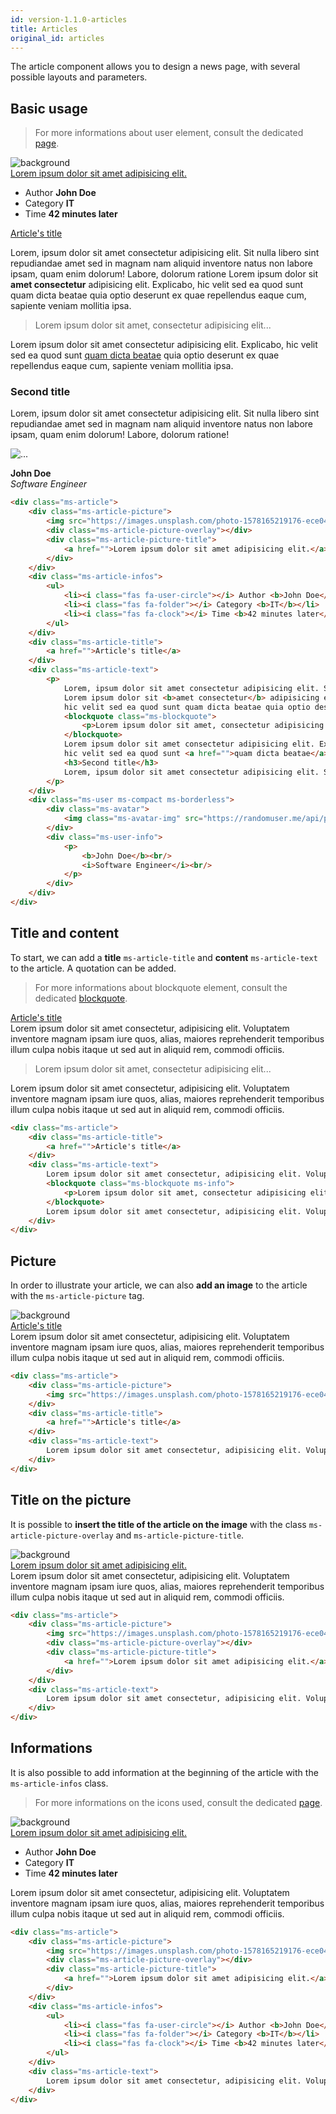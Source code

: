 ```yaml
---
id: version-1.1.0-articles
title: Articles
original_id: articles
---
```


The article component allows you to design a news page, with several possible layouts and parameters.

## Basic usage

> For more informations about user element, consult the dedicated [page](users.md).

<div class="ms-browser">
    <div class="ms-tab-browser">
        <div class="ms_col ms_col--1-of-3">
            <div class="ms-dot red"></div>
            <div class="ms-dot yellow"></div>
            <div class="ms-dot green"></div>
        </div>
    </div>
    <div class="ms-content">
        <div class="ms_col ms_col--5-of-5">
            <div class="ms-article">
                <div class="ms-article-picture">
                    <img src="https://images.unsplash.com/photo-1578165219176-ece04edbd053?ixlib=rb-1.2.1&ixid=eyJhcHBfaWQiOjEyMDd9&auto=format&fit=crop&w=1350&q=80" alt="background">
                    <div class="ms-article-picture-overlay"></div>
                    <div class="ms-article-picture-title">
                        <a href="">Lorem ipsum dolor sit amet adipisicing elit.</a>
                    </div>
                </div>
                <div class="ms-article-infos">
                    <ul>
                        <li><i class="fas fa-user-circle"></i> Author <b>John Doe</b></li>
                        <li><i class="fas fa-folder"></i> Category <b>IT</b></li>
                        <li><i class="fas fa-clock"></i> Time <b>42 minutes later</b></li>
                    </ul>
                </div>
                <div class="ms-article-title">
                    <a href="">Article's title</a>
                </div>
                <div class="ms-article-text">
                    <p>
                        Lorem, ipsum dolor sit amet consectetur adipisicing elit. Sit nulla libero sint repudiandae amet sed in magnam nam aliquid inventore natus non labore ipsam, quam enim dolorum! Labore, dolorum ratione
                        Lorem ipsum dolor sit <b>amet consectetur</b> adipisicing elit. Explicabo, 
                        hic velit sed ea quod sunt quam dicta beatae quia optio deserunt ex quae repellendus eaque cum, sapiente veniam mollitia ipsa.
                        <blockquote class="ms-blockquote">
                            <p>Lorem ipsum dolor sit amet, consectetur adipisicing elit...</p>
                        </blockquote>
                        Lorem ipsum dolor sit amet consectetur adipisicing elit. Explicabo, 
                        hic velit sed ea quod sunt <a href="">quam dicta beatae</a> quia optio deserunt ex quae repellendus eaque cum, sapiente veniam mollitia ipsa.
                        <h3>Second title</h3>
                        Lorem, ipsum dolor sit amet consectetur adipisicing elit. Sit nulla libero sint repudiandae amet sed in magnam nam aliquid inventore natus non labore ipsam, quam enim dolorum! Labore, dolorum ratione!
                    </p>
                </div>
                <div class="ms-user ms-compact ms-borderless">
                    <div class="ms-avatar">
                        <img class="ms-avatar-img" src="https://randomuser.me/api/portraits/women/68.jpg" alt="...">
                    </div>
                    <div class="ms-user-info">
                        <p>
                            <b>John Doe</b><br/>
                            <i>Software Engineer</i><br/>
                        </p>
                    </div>
                </div>
            </div>
        </div>
    </div>
</div>

``` html
<div class="ms-article">
    <div class="ms-article-picture">
        <img src="https://images.unsplash.com/photo-1578165219176-ece04edbd053?ixlib=rb-1.2.1&ixid=eyJhcHBfaWQiOjEyMDd9&auto=format&fit=crop&w=1350&q=80" alt="background">
        <div class="ms-article-picture-overlay"></div>
        <div class="ms-article-picture-title">
            <a href="">Lorem ipsum dolor sit amet adipisicing elit.</a>
        </div>
    </div>
    <div class="ms-article-infos">
        <ul>
            <li><i class="fas fa-user-circle"></i> Author <b>John Doe</b></li>
            <li><i class="fas fa-folder"></i> Category <b>IT</b></li>
            <li><i class="fas fa-clock"></i> Time <b>42 minutes later</b></li>
        </ul>
    </div>
    <div class="ms-article-title">
        <a href="">Article's title</a>
    </div>
    <div class="ms-article-text">
        <p>
            Lorem, ipsum dolor sit amet consectetur adipisicing elit. Sit nulla libero sint repudiandae amet sed in magnam nam aliquid inventore natus non labore ipsam, quam enim dolorum! Labore, dolorum ratione
            Lorem ipsum dolor sit <b>amet consectetur</b> adipisicing elit. Explicabo, 
            hic velit sed ea quod sunt quam dicta beatae quia optio deserunt ex quae repellendus eaque cum, sapiente veniam mollitia ipsa.
            <blockquote class="ms-blockquote">
                <p>Lorem ipsum dolor sit amet, consectetur adipisicing elit...</p>
            </blockquote>
            Lorem ipsum dolor sit amet consectetur adipisicing elit. Explicabo, 
            hic velit sed ea quod sunt <a href="">quam dicta beatae</a> quia optio deserunt ex quae repellendus eaque cum, sapiente veniam mollitia ipsa.
            <h3>Second title</h3>
            Lorem, ipsum dolor sit amet consectetur adipisicing elit. Sit nulla libero sint repudiandae amet sed in magnam nam aliquid inventore natus non labore ipsam, quam enim dolorum! Labore, dolorum ratione!
        </p>
    </div>
    <div class="ms-user ms-compact ms-borderless">
        <div class="ms-avatar">
            <img class="ms-avatar-img" src="https://randomuser.me/api/portraits/women/68.jpg" alt="...">
        </div>
        <div class="ms-user-info">
            <p>
                <b>John Doe</b><br/>
                <i>Software Engineer</i><br/>
            </p>
        </div>
    </div>
</div>
```

## Title and content

To start, we can add a **title** `ms-article-title` and **content** `ms-article-text` to the article. A quotation can be added.

> For more informations about blockquote element, consult the dedicated [blockquote](typography.md#blockquote).

<div class="ms-article">
    <div class="ms-article-title">
        <a href="">Article's title</a>
    </div>
    <div class="ms-article-text">
        Lorem ipsum dolor sit amet consectetur, adipisicing elit. Voluptatem inventore magnam ipsam iure quos, alias, maiores reprehenderit temporibus illum culpa nobis itaque ut sed aut in aliquid rem, commodi officiis.
        <blockquote class="ms-blockquote ms-info">
            <p>Lorem ipsum dolor sit amet, consectetur adipisicing elit...</p>
        </blockquote>
        Lorem ipsum dolor sit amet consectetur, adipisicing elit. Voluptatem inventore magnam ipsam iure quos, alias, maiores reprehenderit temporibus illum culpa nobis itaque ut sed aut in aliquid rem, commodi officiis.
    </div>
</div>

``` html
<div class="ms-article">
    <div class="ms-article-title">
        <a href="">Article's title</a>
    </div>
    <div class="ms-article-text">
        Lorem ipsum dolor sit amet consectetur, adipisicing elit. Voluptatem inventore magnam ipsam iure quos, alias, maiores reprehenderit temporibus illum culpa nobis itaque ut sed aut in aliquid rem, commodi officiis.
        <blockquote class="ms-blockquote ms-info">
            <p>Lorem ipsum dolor sit amet, consectetur adipisicing elit...</p>
        </blockquote>
        Lorem ipsum dolor sit amet consectetur, adipisicing elit. Voluptatem inventore magnam ipsam iure quos, alias, maiores reprehenderit temporibus illum culpa nobis itaque ut sed aut in aliquid rem, commodi officiis.
    </div>
</div>
```

## Picture

In order to illustrate your article, we can also **add an image** to the article with the `ms-article-picture` tag.

<div class="ms-article">
    <div class="ms-article-picture">
        <img src="https://images.unsplash.com/photo-1578165219176-ece04edbd053?ixlib=rb-1.2.1&ixid=eyJhcHBfaWQiOjEyMDd9&auto=format&fit=crop&w=1350&q=80" alt="background">
    </div>
    <div class="ms-article-title">
        <a href="">Article's title</a>
    </div>
    <div class="ms-article-text">
        Lorem ipsum dolor sit amet consectetur, adipisicing elit. Voluptatem inventore magnam ipsam iure quos, alias, maiores reprehenderit temporibus illum culpa nobis itaque ut sed aut in aliquid rem, commodi officiis.
    </div>
</div>

``` html
<div class="ms-article">
    <div class="ms-article-picture">
        <img src="https://images.unsplash.com/photo-1578165219176-ece04edbd053?ixlib=rb-1.2.1&ixid=eyJhcHBfaWQiOjEyMDd9&auto=format&fit=crop&w=1350&q=80" alt="background">
    </div>
    <div class="ms-article-title">
        <a href="">Article's title</a>
    </div>
    <div class="ms-article-text">
        Lorem ipsum dolor sit amet consectetur, adipisicing elit. Voluptatem inventore magnam ipsam iure quos, alias, maiores reprehenderit temporibus illum culpa nobis itaque ut sed aut in aliquid rem, commodi officiis.
    </div>
</div>
```

## Title on the picture

It is possible to **insert the title of the article on the image** with the class `ms-article-picture-overlay` and `ms-article-picture-title`.

<div class="ms-article">
    <div class="ms-article-picture">
        <img src="https://images.unsplash.com/photo-1578165219176-ece04edbd053?ixlib=rb-1.2.1&ixid=eyJhcHBfaWQiOjEyMDd9&auto=format&fit=crop&w=1350&q=80" alt="background">
        <div class="ms-article-picture-overlay"></div>
        <div class="ms-article-picture-title">
            <a href="">Lorem ipsum dolor sit amet adipisicing elit.</a>
        </div>
    </div>
    <div class="ms-article-text">
        Lorem ipsum dolor sit amet consectetur, adipisicing elit. Voluptatem inventore magnam ipsam iure quos, alias, maiores reprehenderit temporibus illum culpa nobis itaque ut sed aut in aliquid rem, commodi officiis.
    </div>
</div>

``` html
<div class="ms-article">
    <div class="ms-article-picture">
        <img src="https://images.unsplash.com/photo-1578165219176-ece04edbd053?ixlib=rb-1.2.1&ixid=eyJhcHBfaWQiOjEyMDd9&auto=format&fit=crop&w=1350&q=80" alt="background">
        <div class="ms-article-picture-overlay"></div>
        <div class="ms-article-picture-title">
            <a href="">Lorem ipsum dolor sit amet adipisicing elit.</a>
        </div>
    </div>
    <div class="ms-article-text">
        Lorem ipsum dolor sit amet consectetur, adipisicing elit. Voluptatem inventore magnam ipsam iure quos, alias, maiores reprehenderit temporibus illum culpa nobis itaque ut sed aut in aliquid rem, commodi officiis.
    </div>
</div>
```

## Informations 

It is also possible to add information at the beginning of the article with the `ms-article-infos` class.

> For more informations on the icons used, consult the dedicated [page](icons.md).

<div class="ms-article">
    <div class="ms-article-picture">
        <img src="https://images.unsplash.com/photo-1578165219176-ece04edbd053?ixlib=rb-1.2.1&ixid=eyJhcHBfaWQiOjEyMDd9&auto=format&fit=crop&w=1350&q=80" alt="background">
        <div class="ms-article-picture-overlay"></div>
        <div class="ms-article-picture-title">
            <a href="">Lorem ipsum dolor sit amet adipisicing elit.</a>
        </div>
    </div>
    <div class="ms-article-infos">
        <ul>
            <li><i class="fas fa-user-circle"></i> Author <b>John Doe</b></li>
            <li><i class="fas fa-folder"></i> Category <b>IT</b></li>
            <li><i class="fas fa-clock"></i> Time <b>42 minutes later</b></li>
        </ul>
    </div>
    <div class="ms-article-text">
        Lorem ipsum dolor sit amet consectetur, adipisicing elit. Voluptatem inventore magnam ipsam iure quos, alias, maiores reprehenderit temporibus illum culpa nobis itaque ut sed aut in aliquid rem, commodi officiis.
    </div>
</div>

``` html
<div class="ms-article">
    <div class="ms-article-picture">
        <img src="https://images.unsplash.com/photo-1578165219176-ece04edbd053?ixlib=rb-1.2.1&ixid=eyJhcHBfaWQiOjEyMDd9&auto=format&fit=crop&w=1350&q=80" alt="background">
        <div class="ms-article-picture-overlay"></div>
        <div class="ms-article-picture-title">
            <a href="">Lorem ipsum dolor sit amet adipisicing elit.</a>
        </div>
    </div>
    <div class="ms-article-infos">
        <ul>
            <li><i class="fas fa-user-circle"></i> Author <b>John Doe</b></li>
            <li><i class="fas fa-folder"></i> Category <b>IT</b></li>
            <li><i class="fas fa-clock"></i> Time <b>42 minutes later</b></li>
        </ul>
    </div>
    <div class="ms-article-text">
        Lorem ipsum dolor sit amet consectetur, adipisicing elit. Voluptatem inventore magnam ipsam iure quos, alias, maiores reprehenderit temporibus illum culpa nobis itaque ut sed aut in aliquid rem, commodi officiis.
    </div>
</div>
```